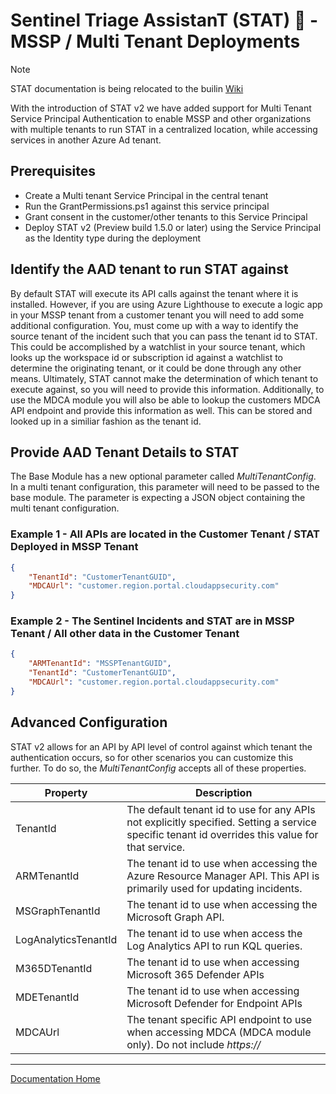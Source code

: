 # Sentinel Triage AssistanT (STAT) :hospital: - MSSP / Multi Tenant Deployments

> [!NOTE]
> STAT documentation is being relocated to the builin [Wiki](https://github.com/briandelmsft/SentinelAutomationModules/wiki)

With the introduction of STAT v2 we have added support for Multi Tenant Service Principal Authentication to enable MSSP and other organizations with multiple tenants to run STAT in a centralized location, while accessing services in another Azure Ad tenant.

## Prerequisites

* Create a Multi tenant Service Principal in the central tenant
* Run the GrantPermissions.ps1 against this service principal
* Grant consent in the customer/other tenants to this Service Principal
* Deploy STAT v2 (Preview build 1.5.0 or later) using the Service Principal as the Identity type during the deployment

## Identify the AAD tenant to run STAT against

By default STAT will execute its API calls against the tenant where it is installed.  However, if you are using Azure Lighthouse to execute a logic app in your MSSP tenant from a customer tenant you will need to add some additional configuration.  You, must come up with a way to identify the source tenant of the incident such that you can pass the tenant id to STAT.  This could be accomplished by a watchlist in your source tenant, which looks up the workspace id or subscription id against a watchlist to determine the originating tenant, or it could be done through any other means.  Ultimately, STAT cannot make the determination of which tenant to execute against, so you will need to provide this information.  Additionally, to use the MDCA module you will also be able to lookup the customers MDCA API endpoint and provide this information as well.  This can be stored and looked up in a similiar fashion as the tenant id.

## Provide AAD Tenant Details to STAT

The Base Module has a new optional parameter called *MultiTenantConfig*.  In a multi tenant configuration, this parameter will need to be passed to the base module.  The parameter is expecting a JSON object containing the multi tenant configuration.

### Example 1 - All APIs are located in the Customer Tenant / STAT Deployed in MSSP Tenant

```json
{
    "TenantId": "CustomerTenantGUID",
    "MDCAUrl": "customer.region.portal.cloudappsecurity.com"
}
```

### Example 2 - The Sentinel Incidents and STAT are in MSSP Tenant / All other data in the Customer Tenant

```json
{
    "ARMTenantId": "MSSPTenantGUID",
    "TenantId": "CustomerTenantGUID",
    "MDCAUrl": "customer.region.portal.cloudappsecurity.com"
}
```

## Advanced Configuration

STAT v2 allows for an API by API level of control against which tenant the authentication occurs, so for other scenarios you can customize this further.  To do so, the *MultiTenantConfig* accepts all of these properties.

|Property|Description|
|---|---|
|TenantId|The default tenant id to use for any APIs not explicitly specified. Setting a service specific tenant id overrides this value for that service.|
|ARMTenantId|The tenant id to use when accessing the Azure Resource Manager API. This API is primarily used for updating incidents.|
|MSGraphTenantId|The tenant id to use when accessing the Microsoft Graph API.|
|LogAnalyticsTenantId|The tenant id to use when access the Log Analytics API to run KQL queries.|
|M365DTenantId|The tenant id to use when accessing Microsoft 365 Defender APIs|
|MDETenantId|The tenant id to use when accessing Microsoft Defender for Endpoint APIs|
|MDCAUrl|The tenant specific API endpoint to use when accessing MDCA (MDCA module only). Do not include *https://*|


---
[Documentation Home](readme.md)

